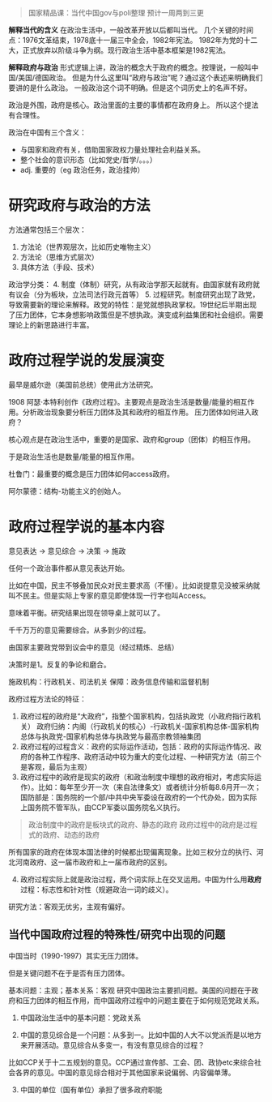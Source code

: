 > 国家精品课：当代中国gov与poli整理 
> 预计一周两到三更

**解释当代的含义**
在政治生活中，一般改革开放以后都叫当代。
几个关键的时间点：1976文革结束，1978底十一届三中全会，1982年宪法。
1982年为党的十二大，正式放弃以阶级斗争为纲。现行政治生活中基本框架是1982宪法。

**解释政府与政治**
形式逻辑上讲，政治的概念大于政府的概念。按理说，一般叫中国/美国/德国政治。
但是为什么这里叫“政府与政治”呢？通过这个表述来明确我们要讲的是什么政治。
一般政治这个词不明确。但是这个词历史上的名声不好。

政治是外围，政府是核心。政治里面的主要的事情都在政府身上。
所以这个提法有合理性。

政治在中国有三个含义：
* 与国家和政府有关，借助国家政权力量处理社会利益关系。
* 整个社会的意识形态（比如党史/哲学/。。。）
* adj. 重要的（eg 政治任务，政治挂帅）

# 研究政府与政治的方法
方法通常包括三个层次：
1. 方法论（世界观层次，比如历史唯物主义）
2. 方法论（思维方式层次）
3. 具体方法（手段、技术）


政治学分类：
4. 制度（体制）研究，从有政治学那天起就有。由国家就有政府就有议会（分为板块，立法司法行政元首等）
5. 过程研究。制度研究出现了政党，导致需要新的理论来解释。政党的特性：是党就想执政掌权。19世纪后半期出现了压力团体，它本身想影响政策但是不想执政。演变成利益集团和社会组织。需要理论上的新思路进行丰富。

# 政府过程学说的发展演变

最早是威尔逊（美国前总统）使用此方法研究。

1908 阿瑟·本特利创作《政府过程》。主要观点是政治生活是数量/能量的相互作用。分析政治现象要分析压力团体及其和政府的相互作用。
压力团体如何进入政府？

核心观点是在政治生活中，重要的是国家、政府和group（团体）的相互作用。

于是政治生活也是数量/能量的相互作用。

杜鲁门：最重要的概念是压力团体如何access政府。

阿尔蒙德：结构-功能主义的创始人。

# 政府过程学说的基本内容
意见表达 -> 意见综合 -> 决策 -> 施政

任何一个政治事件都从意见表达开始。

比如在中国，民主不够叠加民众对民主要求高（不懂）。比如说提意见没被采纳就叫不民主。但是实际上专家的意见即使体现一行字也叫Access。

意味着平衡。研究结果出现在领导桌上就可以了。


千千万万的意见需要综合。从多到少的过程。

由国家主要政党带到议会中的意见（经过精炼、总结）

决策时是1。反复的争论和磨合。

施政机构：行政机关、司法机关
保障：政务信息传输和监督机制

政府过程方法论的特征：
1. 政府过程的政府是“大政府”，指整个国家机构，包括执政党（小政府指行政机关）
政府归纳：内阁（行政机关的核心）-行政机关-国家机构总体-国家机构总体与执政党-国家机构总体与执政党与最高宗教领袖集团
2. 政府过程的过程含义：政府的实际运作活动，包括：政府的实际运作情况、政府的各种工作程序、政府活动中较为重大的变化过程、一种研究方法（前三个是客观，最后为主观）
3. 政府过程中的政府是现实的政府（和政治制度中理想的政府相对，考虑实际运作）。比如：每年至少开一次（来自法律条文）或者统计分析每8.6月开一次；国防部是：国务院的一个部/中共中央军委设在政府的一个代办处，因为实际上国务院不管军队，由CCP军委以国务院名义执行。
> 政治制度中的政府是板块式的政府、静态的政府
> 政府过程中的政府是过程式的政府、动态的政府

所有国家的政府在体现本国法律的时候都出现偏离现象。比如三权分立的执行、河北河南政府、这一届市政府和上一届市政府的区别。

4. 政府过程实际上就是政治过程，两个词实际上在交叉运用。中国为什么用**政府**过程：标志性和针对性（规避政治一词的歧义）。

研究方法：客观无优劣，主观有偏好。

## 当代中国政府过程的特殊性/研究中出现的问题
中国当时（1990-1997）其实无压力团体。

但是关键问题不在于是否有压力团体。

基本问题：主观；基本关系：客观
研究中国政治主要抓问题。美国的问题在于政府和压力团体的相互作用，而中国政府过程中的问题主要在于如何规范党政关系。

1. 中国政治生活中的基本问题：党政关系

2. 中国的意见综合是一个问题：从多到一。比如中国的人大不以党派而是以地方来开展活动。意见综合从多变一，有没有意见综合的过程？

比如CCP关于十二五规划的意见。CCP通过宣传部、工会、团、政协etc来综合社会各界的意见。中国的意见综合相对于其他国家来说偏弱、内容偏单薄。

3. 中国的单位（国有单位）承担了很多政府职能